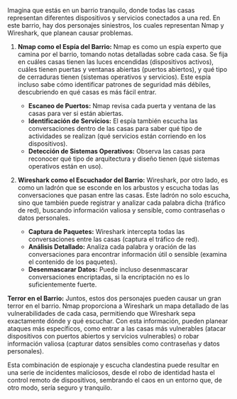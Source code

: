 Imagina que estás en un barrio tranquilo, donde todas las casas representan diferentes dispositivos y servicios conectados a una red. En este barrio, hay dos personajes siniestros, los cuales representan Nmap y Wireshark, que planean causar problemas.

1. **Nmap como el Espía del Barrio:**
   Nmap es como un espía experto que camina por el barrio, tomando notas detalladas sobre cada casa. Se fija en cuáles casas tienen las luces encendidas (dispositivos activos), cuáles tienen puertas y ventanas abiertas (puertos abiertos), y qué tipo de cerraduras tienen (sistemas operativos y servicios). Este espía incluso sabe cómo identificar patrones de seguridad más débiles, descubriendo en qué casas es más fácil entrar.

   - **Escaneo de Puertos:** Nmap revisa cada puerta y ventana de las casas para ver si están abiertas.
   - **Identificación de Servicios:** El espía también escucha las conversaciones dentro de las casas para saber qué tipo de actividades se realizan (qué servicios están corriendo en los dispositivos).
   - **Detección de Sistemas Operativos:** Observa las casas para reconocer qué tipo de arquitectura y diseño tienen (qué sistemas operativos están en uso).

2. **Wireshark como el Escuchador del Barrio:**
   Wireshark, por otro lado, es como un ladrón que se esconde en los arbustos y escucha todas las conversaciones que pasan entre las casas. Este ladrón no solo escucha, sino que también puede registrar y analizar cada palabra dicha (tráfico de red), buscando información valiosa y sensible, como contraseñas o datos personales.

   - **Captura de Paquetes:** Wireshark intercepta todas las conversaciones entre las casas (captura el tráfico de red).
   - **Análisis Detallado:** Analiza cada palabra y oración de las conversaciones para encontrar información útil o sensible (examina el contenido de los paquetes).
   - **Desenmascarar Datos:** Puede incluso desenmascarar conversaciones encriptadas, si la encriptación no es lo suficientemente fuerte.

**Terror en el Barrio:**
Juntos, estos dos personajes pueden causar un gran terror en el barrio. Nmap proporciona a Wireshark un mapa detallado de las vulnerabilidades de cada casa, permitiendo que Wireshark sepa exactamente dónde y qué escuchar. Con esta información, pueden planear ataques más específicos, como entrar a las casas más vulnerables (atacar dispositivos con puertos abiertos y servicios vulnerables) o robar información valiosa (capturar datos sensibles como contraseñas y datos personales).

Esta combinación de espionaje y escucha clandestina puede resultar en una serie de incidentes maliciosos, desde el robo de identidad hasta el control remoto de dispositivos, sembrando el caos en un entorno que, de otro modo, sería seguro y tranquilo.
